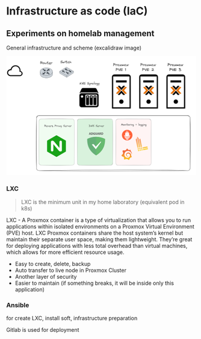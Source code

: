 # Infrastructure as code (IaC)

## Experiments on homelab management

General infrastructure and scheme (excalidraw image)

![scheme](./.images/scheme.excalidraw.png)


### LXC
> LXC  is the minimum unit in my home laboratory (equivalent pod in k8s)

LXC - A Proxmox container is a type of virtualization that allows you to run applications within isolated environments on a Proxmox Virtual Environment (PVE) host. LXC Proxmox containers share the host system’s kernel but maintain their separate user space, making them lightweight. They’re great for deploying applications with less total overhead than virtual machines, which allows for more efficient resource usage.

- Easy to create, delete, backup
- Auto transfer to live node in Proxmox Cluster
- Another layer of security
- Easier to maintain (if something breaks, it will be inside only this application)

### Ansible

for create LXC, install soft, infrastructure preparation


Gitlab is used for deployment